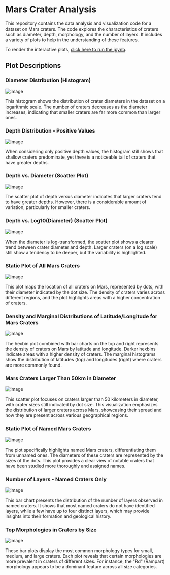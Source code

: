 # Mars Crater Analysis

This repository contains the data analysis and visualization code for a dataset on Mars craters. The code explores the characteristics of craters such as diameter, depth, morphology, and the number of layers. It includes a variety of plots to help in the understanding of these features.

To render the interactive plots, [click here to run the ipynb](https://nbviewer.org/github/aadishj19/Martian-Crater-Analysis/blob/main/Martian%20Crater%20Analysis.ipynb).



## Plot Descriptions

### Diameter Distribution (Histogram)
![image](https://github.com/aadishj19/Martian-Crater-Analysis/assets/84670503/c99d9f78-df11-42d0-a9aa-57b7e01744c2)

This histogram shows the distribution of crater diameters in the dataset on a logarithmic scale. The number of craters decreases as the diameter increases, indicating that smaller craters are far more common than larger ones.

### Depth Distribution - Positive Values
![image](https://github.com/aadishj19/Martian-Crater-Analysis/assets/84670503/50efef6b-b7a7-47ca-9a10-0b0d28f353e0)

When considering only positive depth values, the histogram still shows that shallow craters predominate, yet there is a noticeable tail of craters that have greater depths.

### Depth vs. Diameter (Scatter Plot)
![image](https://github.com/aadishj19/Martian-Crater-Analysis/assets/84670503/a63358db-0db0-47ae-8aa8-aa112f5d62f4)

The scatter plot of depth versus diameter indicates that larger craters tend to have greater depths. However, there is a considerable amount of variation, particularly for smaller craters.

### Depth vs. Log10(Diameter) (Scatter Plot)
![image](https://github.com/aadishj19/Martian-Crater-Analysis/assets/84670503/e823b541-cd30-4d8f-acf9-fd359c208c25)

When the diameter is log-transformed, the scatter plot shows a clearer trend between crater diameter and depth. Larger craters (on a log scale) still show a tendency to be deeper, but the variability is highlighted.

### Static Plot of All Mars Craters
![image](https://github.com/aadishj19/Martian-Crater-Analysis/assets/84670503/32987f4d-dccf-4d89-bbc4-6c53b02d7214)

This plot maps the location of all craters on Mars, represented by dots, with their diameter indicated by the dot size. The density of craters varies across different regions, and the plot highlights areas with a higher concentration of craters.

### Density and Marginal Distributions of Latitude/Longitude for Mars Craters
![image](https://github.com/aadishj19/Martian-Crater-Analysis/assets/84670503/ba621d2b-8fb5-4533-9c06-98976a769e07)

The hexbin plot combined with bar charts on the top and right represents the density of craters on Mars by latitude and longitude. Darker hexbins indicate areas with a higher density of craters. The marginal histograms show the distribution of latitudes (top) and longitudes (right) where craters are more commonly found.

### Mars Craters Larger Than 50km in Diameter
![image](https://github.com/aadishj19/Martian-Crater-Analysis/assets/84670503/5e7fe379-3c4f-40f6-b9e5-3a96c5c3c9c1)

This scatter plot focuses on craters larger than 50 kilometers in diameter, with crater sizes still indicated by dot size. This visualization emphasizes the distribution of larger craters across Mars, showcasing their spread and how they are present across various geographical regions.

### Static Plot of Named Mars Craters
![image](https://github.com/aadishj19/Martian-Crater-Analysis/assets/84670503/0dc86270-d6ea-49b4-9c3e-eee7dde7d69b)

The plot specifically highlights named Mars craters, differentiating them from unnamed ones. The diameters of these craters are represented by the sizes of the dots. This plot provides a clear view of notable craters that have been studied more thoroughly and assigned names.

### Number of Layers - Named Craters Only
![image](https://github.com/aadishj19/Martian-Crater-Analysis/assets/84670503/3a6ba477-77bb-4761-b91d-57b3efceee91)

This bar chart presents the distribution of the number of layers observed in named craters. It shows that most named craters do not have identified layers, while a few have up to four distinct layers, which may provide insights into their formation and geological history.

### Top Morphologies in Craters by Size
![image](https://github.com/aadishj19/Martian-Crater-Analysis/assets/84670503/3ec637a5-0666-494b-aa88-ba9b79d51093)

These bar plots display the most common morphology types for small, medium, and large craters. Each plot reveals that certain morphologies are more prevalent in craters of different sizes. For instance, the "Rd" (Rampart) morphology appears to be a dominant feature across all size categories.

